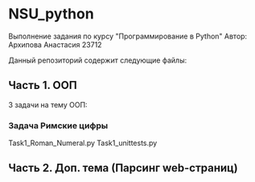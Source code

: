 # NSU_python
Выполнение задания по курсу "Программирование в Python"
Автор: Архипова Анастасия 23712

Данный репозиторий содержит следующие файлы:

## Часть 1. ООП
3 задачи на тему ООП:

### Задача Римские цифры
Task1_Roman_Numeral.py
Task1_unittests.py

## Часть 2. Доп. тема (Парсинг web-страниц)
